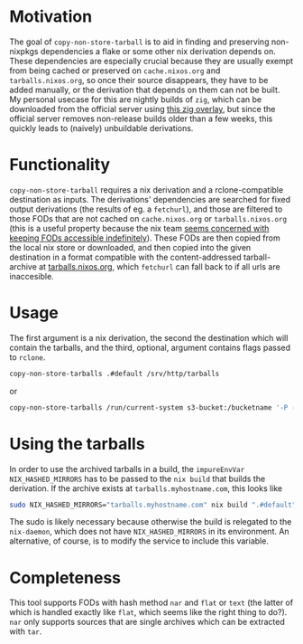 # Motivation
The goal of `copy-non-store-tarball` is to aid in finding and preserving
non-nixpkgs dependencies a flake or some other nix derivation depends on.  
These dependencies are especially crucial because they are usually exempt from
being cached or preserved on `cache.nixos.org` and `tarballs.nixos.org`, so once
their source disappears, they have to be added manually, or the derivation that
depends on them can not be built.  
My personal usecase for this are nightly builds of `zig`, which can be
downloaded from the official server using [this zig
overlay](https://github.com/mitchellh/zig-overlay), but since the official
server removes non-release builds older than a few weeks, this quickly leads to
(naively) unbuildable derivations.

# Functionality
`copy-non-store-tarball` requires a nix derivation and a rclone-compatible
destination as inputs. The derivations' dependencies are searched for fixed
output derivations (the results of eg. a `fetchurl`), and those are filtered to
those FODs that are not cached on `cache.nixos.org` or `tarballs.nixos.org`
(this is a useful property because the nix team [seems concerned with keeping
FODs accessible
indefinitely](https://discourse.nixos.org/t/upcoming-garbage-collection-for-cache-nixos-org/39078#garbage-collection-policy-and-implications-2)).
These FODs are then copied from the local nix store or downloaded, and then
copied into the given destination in a format compatible with the
content-addressed tarball-archive at [tarballs.nixos.org](tarballs.nixos.org),
which `fetchurl` can fall back to if all urls are inaccesible.

# Usage
The first argument is a nix derivation, the second the destination which will
contain the tarballs, and the third, optional, argument contains flags
passed to `rclone`.
```bash
copy-non-store-tarballs .#default /srv/http/tarballs
```
or
```bash
copy-non-store-tarballs /run/current-system s3-bucket:/bucketname '-P --config ./rclone.conf'
```

# Using the tarballs
In order to use the archived tarballs in a build, the `impureEnvVar`
`NIX_HASHED_MIRRORS` has to be passed to the `nix build` that builds the
derivation. If the archive exists at `tarballs.myhostname.com`, this looks like

```bash
sudo NIX_HASHED_MIRRORS="tarballs.myhostname.com" nix build ".#default"
```
The sudo is likely necessary because otherwise the build is relegated to the
`nix-daemon`, which does not have `NIX_HASHED_MIRRORS` in its environment. An
alternative, of course, is to modify the service to include this variable.

# Completeness
This tool supports FODs with hash method `nar` and `flat` or `text` (the latter
of which is handled exactly like `flat`, which seems like the right thing to
do?). `nar` only supports sources that are single archives which can be
extracted with `tar`.

